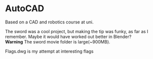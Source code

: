 # AutoCAD

Based on a CAD and robotics course at uni. <br>

The sword was a cool project, but making the tip was funky, as far as I remember. Maybe it would have worked out better in Blender? <br>
**Warning** The sword movie folder is large(~900MB). <br>

Flags.dwg is my attempt at interesting flags
